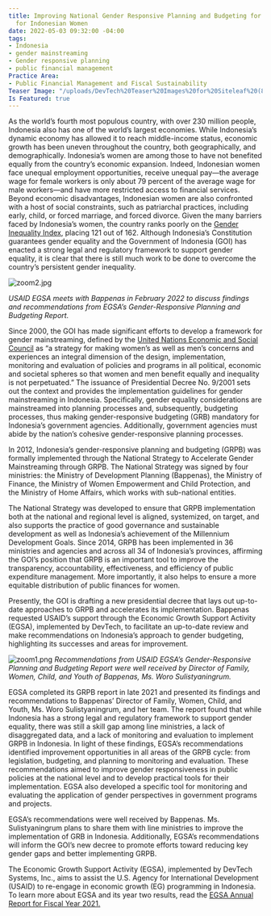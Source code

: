 ```yaml
---
title: Improving National Gender Responsive Planning and Budgeting for a Better Tomorrow
  for Indonesian Women
date: 2022-05-03 09:32:00 -04:00
tags:
- Indonesia
- gender mainstreaming
- Gender responsive planning
- public financial management
Practice Area:
- Public Financial Management and Fiscal Sustainability
Teaser Image: "/uploads/DevTech%20Teaser%20Images%20for%20Siteleaf%20(8).png"
Is Featured: true
---
```


As the world’s fourth most populous country, with over 230 million people, Indonesia also has one of the world’s largest economies. While Indonesia’s dynamic economy has allowed it to reach middle-income status, economic growth has been uneven throughout the country, both geographically, and demographically. Indonesia’s women are among those to have not benefited equally from the country’s economic expansion. Indeed, Indonesian women face unequal employment opportunities, receive unequal pay—the average wage for female workers is only about 79 percent of the average wage for male workers—and have more restricted access to financial services. Beyond economic disadvantages, Indonesian women are also confronted with a host of social constraints, such as patriarchal practices, including early, child, or forced marriage, and forced divorce. Given the many barriers faced by Indonesia’s women, the country ranks poorly on the [Gender Inequality Index](https://hdr.undp.org/en/content/gender-inequality-index-gii), placing 121 out of 162. Although Indonesia’s Constitution guarantees gender equality and the Government of Indonesia (GOI) has enacted a strong legal and regulatory framework to support gender equality, it is clear that there is still much work to be done to overcome the country’s persistent gender inequality.

![zoom2.jpg](/uploads/zoom2.jpg)


*USAID EGSA meets with Bappenas in February 2022 to discuss findings and recommendations from EGSA’s Gender-Responsive Planning and Budgeting Report.* 

Since 2000, the GOI has made significant efforts to develop a framework for gender mainstreaming, defined by the [United Nations Economic and Social Council](https://www.un.org/womenwatch/daw/csw/GMS.PDF) as “a strategy for making women’s as well as men’s concerns and experiences an integral dimension of the design, implementation, monitoring and evaluation of policies and programs in all political, economic and societal spheres so that women and men benefit equally and inequality is not perpetuated.” The issuance of Presidential Decree No. 9/2001 sets out the context and provides the implementation guidelines for gender mainstreaming in Indonesia. Specifically, gender equality considerations are mainstreamed into planning processes and, subsequently, budgeting processes, thus making gender-responsive budgeting (GRB) mandatory for Indonesia’s government agencies. Additionally, government agencies must abide by the nation’s cohesive gender-responsive planning processes.

In 2012, Indonesia’s gender-responsive planning and budgeting (GRPB) was formally implemented through the National Strategy to Accelerate Gender Mainstreaming through GRPB. The National Strategy was signed by four ministries: the Ministry of Development Planning (Bappenas), the Ministry of Finance, the Ministry of Women Empowerment and Child Protection, and the Ministry of Home Affairs, which works with sub-national entities.

The National Strategy was developed to ensure that GRPB implementation both at the national and regional level is aligned, systemized, on target, and also supports the practice of good governance and sustainable development as well as Indonesia’s achievement of the Millennium Development Goals. Since 2014, GRPB has been implemented in 36 ministries and agencies and across all 34 of Indonesia’s provinces, affirming the GOI’s position that GRPB is an important tool to improve the transparency, accountability, effectiveness, and efficiency of public expenditure management. More importantly, it also helps to ensure a more equitable distribution of public finances for women.

Presently, the GOI is drafting a new presidential decree that lays out up-to-date approaches to GRPB and accelerates its implementation. Bappenas requested USAID’s support through the Economic Growth Support Activity (EGSA), implemented by DevTech, to facilitate an up-to-date review and make recommendations on Indonesia’s approach to gender budgeting, highlighting its successes and areas for improvement.

![zoom1.png](/uploads/zoom1.png)
*Recommendations from USAID EGSA’s Gender-Responsive Planning and Budgeting Report were well received by Director of Family, Women, Child, and Youth of Bappenas, Ms. Woro Sulistyaningrum.*

EGSA completed its GRPB report in late 2021 and presented its findings and recommendations to Bappenas’ Director of Family, Women, Child, and Youth, Ms. Woro Sulistyaningrum, and her team. The report found that while Indonesia has a strong legal and regulatory framework to support gender equality, there was still a skill gap among line ministries, a lack of disaggregated data, and a lack of monitoring and evaluation to implement GRPB in Indonesia. In light of these findings, EGSA’s recommendations identified improvement opportunities in all areas of the GRPB cycle: from legislation, budgeting, and planning to monitoring and evaluation. These recommendations aimed to improve gender responsiveness in public policies at the national level and to develop practical tools for their implementation. EGSA also developed a specific tool for monitoring and evaluating the application of gender perspectives in government programs and projects.
 
EGSA’s recommendations were well received by Bappenas. Ms. Sulistyaningrum plans to share them with line ministries to improve the implementation of GRB in Indonesia. Additionally, EGSA’s recommendations will inform the GOI’s new decree to promote efforts toward reducing key gender gaps and better implementing GRPB.

The Economic Growth Support Activity (EGSA), implemented by DevTech Systems, Inc., aims to assist the U.S. Agency for International Development (USAID) to re-engage in economic growth (EG) programming in Indonesia. To learn more about EGSA and its year two results, read the [EGSA Annual Report for Fiscal Year 2021. ](https://pdf.usaid.gov/pdf_docs/PA00Z6M4.pdf)
